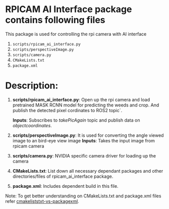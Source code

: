 # RPICAM AI Interface package contains following files
This package is used for controlling the rpi camera with AI interface
  
  1.  `scripts/rpicam_ai_interface.py`
  2.  `scripts/perspectiveImage.py`
  3.  `scripts/camera.py`
  4.  `CMakeLists.txt`
  5.  `package.xml`

# Description:
1. **scripts/rpicam_ai_interface.py**: Open up the rpi camera and load pretrained MASK RCNN model for predicting the weeds and crop. And publish the detected pixel cordinates to ROS2 topic`.

   **Inputs**: Subscribes to *takePicAgain* topic and publish data on *objectcoordinates*.

2. **scripts/perspectiveImage.py**: It is used for converting the angle viewed image to an bird-eye view image
   **Inputs**: Takes the input image from rpicam camera
   
3. **scripts/camera.py**: NVIDIA specific camera driver for loading up the camera

4. **CMakeLists.txt**: List down all necessary dependant packages and other directories/files of rpicam_ai_interface package.

5. **package.xml**: Includes dependent build in this file.

Note: To get better understanding on CMakeLists.txt and package.xml files refer [cmakeliststxt-vs-packagexml](https://answers.ros.org/question/217475/cmakeliststxt-vs-packagexml/?answer=217488#post-id-217488).

